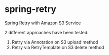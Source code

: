 # spring-retry
Spring Retry with Amazon S3 Service

2 different approaches have been tested:
1. Retry via Annotation on S3 upload method
2. Retry via RetryTemplate on S3 delete method
